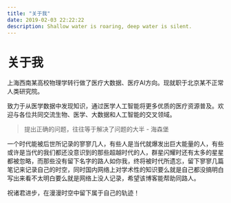 ```yaml
---
title: "关于我"
date: 2019-02-03 22:22:22 
description: Shallow water is roaring, deep water is silent.
---
```


# 关于我

上海西南某高校物理学转行做了医疗大数据、医疗AI方向。现就职于北京某不正常人类研究院。

致力于从医学数据中发现知识，通过医学人工智能将更多优质的医疗资源普及。欢迎与各位共同交流生物、医学、大数据和人工智能的交叉领域。

> 提出正确的问题，往往等于解决了问题的大半 - 海森堡

一个时代能被后世所记录的寥寥几人，有些人是当代就爆发出巨大能量的人，有些或许是当代的我们都还没意识到的那些超越时代的人，群星闪耀时还有太多的星星都被忽略，而那些没有留下名字的路人如你我，终将被时代所遗忘，留下寥寥几篇笔记来记录自己的时空，同时国内网络上对学术性的知识要么就是自己都没搞明白写出来看不太明白要么就是网络上没人记录，希望该博客能帮助同路人。

祝诸君进步，在漫漫时空中留下属于自己的轨迹！

